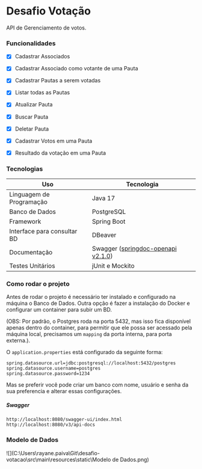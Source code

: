 # Desafio Votação 



API de Gerenciamento de votos.



### Funcionalidades

- [x] Cadastrar Associados
- [x] Cadastrar Associado como votante de uma Pauta
- [x] Cadastrar Pautas a serem votadas
- [x] Listar todas as Pautas
- [x] Atualizar Pauta
- [x] Buscar Pauta
- [x] Deletar Pauta
- [x] Cadastrar Votos em uma Pauta
- [x] Resultado da votação em uma Pauta



### Tecnologias



| Uso                         | Tecnologia                                                   |
| --------------------------- | ------------------------------------------------------------ |
| Linguagem de Programação    | Java 17                                                      |
| Banco de Dados              | PostgreSQL                                                   |
| Framework                   | Spring Boot                                                  |
| Interface para consultar BD | DBeaver                                                      |
| Documentação                | Swagger ([springdoc-openapi v2.1.0](https://springdoc.org/v2/)) |
| Testes Unitários            | jUnit e Mockito                                              |



### Como rodar o projeto



Antes de rodar o projeto é necessário ter instalado e configurado na máquina o Banco de Dados. Outra opção é fazer a instalação do Docker e  configurar um container para subir um BD.

(OBS: Por padrão, o Postgres roda na porta 5432, mas isso fica disponível apenas dentro do container, para permitir que ele possa ser acessado pela máquina local, precisamos um `mapping` da porta interna, para porta externa.).

O `application.properties` está configurado da seguinte forma:

```properties
spring.datasource.url=jdbc:postgresql://localhost:5432/postgres
spring.datasource.username=postgres
spring.datasource.password=1234
```

Mas se preferir você pode criar um banco com nome, usuário e senha da sua preferencia e alterar essas configurações.



##### Swagger

```
http://localhost:8080/swagger-ui/index.html
http://localhost:8080/v3/api-docs
```



### Modelo de Dados

![](C:\Users\rayane.paiva\Git\desafio-votacao\src\main\resources\static\Modelo de Dados.png)

